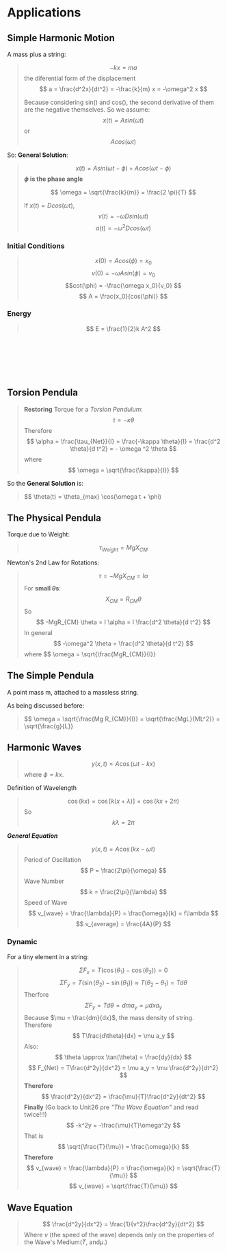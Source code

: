 # Applications

## Simple Harmonic Motion

A mass plus a string:
> $$ -kx = ma $$
the diferential form of the displacement
> $$ a = \frac{d^2x}{dt^2} = -\frac{k}{m} x = -\omega^2 x $$
>
> Because considering sin() and cos(), the second derivative of them are the negative themselves. So we assume:
> $$ x(t) = Asin(\omega t)$$
> or
> $$ Acos(\omega t) $$

So: **General Solution**:
> $$ x(t) = Asin(\omega t - \phi) + Acos(\omega t - \phi) $$
>**$\phi$ is the phase angle**
>
>$$ \omega = \sqrt{\frac{k}{m}} = \frac{2 \pi}{T} $$
>
> If $x(t) = D cos(\omega t)$,
> $$v(t) = -\omega D sin(\omega t) $$
> $$a(t) = -\omega^2 D cos(\omega t)$$

### Initial Conditions

> $$x(0) = Acos(\phi) = x_0 $$
> $$v(0) = -\omega A sin(\phi) = v_0 $$
> $$cot(\phi) = -\frac{\omega x_0}{v_0} $$
> $$ A = \frac{x_0}{cos(\phi)} $$

### Energy

> $$ E = \frac{1}{2}k A^2 $$

</br>
</br>
</br>
</br>
</br>

## Torsion Pendula

> **Restoring** Torque for a *Torsion Pendulum*:
> $$ \tau = -\kappa \theta $$
> Therefore
> $$ \alpha = \frac{\tau_{Net}}{I} = \frac{-\kappa \theta}{I} = \frac{d^2 \theta}{d t^2} = - \omega ^2 \theta $$
> where
> $$ \omega = \sqrt{\frac{\kappa}{I}} $$

So the **General Solution** is:
> $$ \theta(t) = \theta_{max} \cos(\omega t + \phi)

## The Physical Pendula

Torque due to Weight:
> $$ \tau_{Weight} = MgX_{CM} $$

Newton's 2nd Law for Rotations:
> $$ \tau = -MgX_{CM} = I\alpha $$
> For **small $\theta$s**:
> $$ X_{CM} = R_{CM} \theta $$
> So
> $$ -MgR_{CM} \theta = I \alpha = I \frac{d^2 \theta}{d t^2} $$
In general
> $$ -\omega^2 \theta = \frac{d^2 \theta}{d t^2} $$
> where
> $$ \omega = \sqrt{\frac{MgR_{CM}}{I}}

## The Simple Pendula

A point mass m, attached to a massless string.

As being discussed before:
> $$ \omega = \sqrt{\frac{Mg R_{CM}}{I}} = \sqrt{\frac{MgL}{ML^2}} = \sqrt{\frac{g}{L}}

## Harmonic Waves

> $$ y(x,t) = A\cos(\omega t - kx) $$
> where $\phi = kx$.

Definition of Wavelength
> $$ \cos(kx) = \cos[k(x+\lambda)] = \cos(kx + 2\pi) $$
> So
> $$ k\lambda = 2\pi $$

***General Equation***
> $$ y(x,t) = A\cos(kx - \omega t) $$
> Period of Oscillation
> $$ P = \frac{2\pi}{\omega} $$
> Wave Number
> $$ k = \frac{2\pi}{\lambda} $$
> Speed of Wave
> $$ v_{wave} = \frac{\lambda}{P} = \frac{\omega}{k} = f\lambda $$
> $$ v_{average} = \frac{4A}{P} $$

### Dynamic

For a tiny element in a string:
> $$ \Sigma F_x = T(\cos(\theta_1) - \cos(\theta_2)) = 0 $$
> $$ \Sigma F_y = T(\sin(\theta_2) - \sin(\theta_1)) \approx T(\theta_2 - \theta_1) = Td\theta $$
> Therfore
> $$ \Sigma F_y = Td\theta = dma_y = \mu dx a_y $$
> Because $\mu = \frac{dm}{dx}$, the mass density of string.
> Therefore
> $$ T\frac{d\theta}{dx} = \mu a_y $$
> Also:
> $$ \theta \approx \tan(\theta) = \frac{dy}{dx} $$
> $$ F_{Net} = T\frac{d^2y}{dx^2} = \mu a_y = \mu \frac{d^2y}{dt^2} $$
> **Therefore**
> $$ \frac{d^2y}{dx^2} = \frac{\mu}{T}\frac{d^2y}{dt^2} $$
> **Finally** (Go back to Unit26 pre *"The Wave Equation"* and read twice!!!)
> $$ -k^2y = -\frac{\mu}{T}\omega^2y $$
> That is
> $$ \sqrt{\frac{T}{\mu}} = \frac{\omega}{k} $$
> **Therefore**
> $$ v_{wave} = \frac{\lambda}{P} = \frac{\omega}{k} = \sqrt{\frac{T}{\mu}} $$
> $$ v_{wave} = \sqrt{\frac{T}{\mu}} $$

## **Wave Equation**

> $$ \frac{d^2y}{dx^2} = \frac{1}{v^2}\frac{d^2y}{dt^2} $$
> Where $v$ (the speed of the wave) depends only on the properties of the Wave's Medium($T$, and$\mu$.)